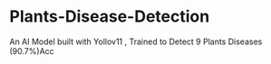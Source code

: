# Plants-Disease-Detection
An AI Model built with Yollov11 , Trained to Detect 9 Plants Diseases (90.7%)Acc
